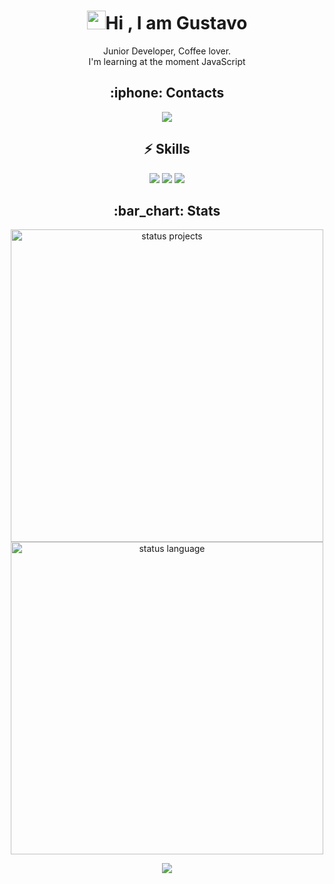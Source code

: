 <h1 align=center><img src="https://raw.githubusercontent.com/aemmadi/aemmadi/master/wave.gif" width="30px">Hi , I am Gustavo</h1>
<p align=center>
  Junior Developer, Coffee lover.<br>
  I'm learning at the moment JavaScript
</p>
<h2 align=center>
  :iphone: Contacts
</h2>

<p align=center>
  <a href="https://www.linkedin.com/in/gustavo-silva-623987215/">
     <img src="https://img.shields.io/badge/linkedin-%230077B5.svg?&style=for-the-badge&logo=linkedin&logoColor=white">
  </a>
</p>

<h2 align=center>
  ⚡ Skills
</h2>

<p align=center>
    <img src="https://camo.githubusercontent.com/93c855ae825c1757f3426f05a05f4949d3b786c5b22d0edb53143a9e8f8499f6/68747470733a2f2f696d672e736869656c64732e696f2f62616467652f4a6176615363726970742d3332333333303f7374796c653d666f722d7468652d6261646765266c6f676f3d6a617661736372697074266c6f676f436f6c6f723d463744463145">
    <img src="https://img.shields.io/badge/HTML5-E34F26?style=for-the-badge&logo=html5&logoColor=white">
    <img src="https://img.shields.io/badge/CSS3-1572B6?style=for-the-badge&logo=css3&logoColor=white">
</p>
<h2 align=center>
  :bar_chart: Stats
</h2>

<p align=center>
    <img alt="status projects" width=500vh src="https://github-readme-stats.vercel.app/api?username=Radix-404&show_icons=true&hide=issues"/><br>
    <img alt="status language" width=500vh src="https://github-readme-stats.vercel.app/api/top-langs/?username=Radix-404&layout=compact&show_icons=true)](https://github.com/anuraghazra/github-readme-stats"/>
</p>

<p align=center>
    <img src="https://visitor-badge.laobi.icu/badge?page_id=Radix-404.Radix-404"/>
</p>

